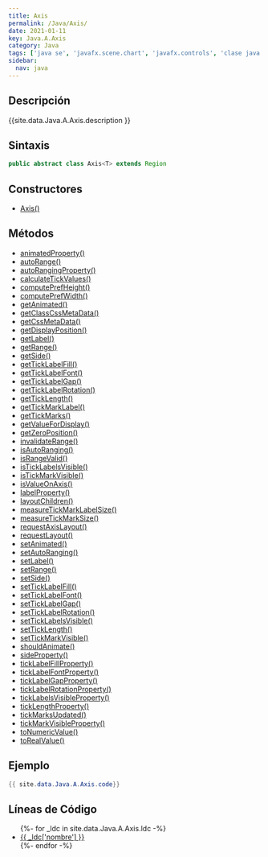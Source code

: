 ```yaml
---
title: Axis
permalink: /Java/Axis/
date: 2021-01-11
key: Java.A.Axis
category: Java
tags: ['java se', 'javafx.scene.chart', 'javafx.controls', 'clase java', 'JavaFX 2.0']
sidebar: 
  nav: java
---
```


## Descripción
{{site.data.Java.A.Axis.description }}

## Sintaxis
~~~java
public abstract class Axis<T> extends Region
~~~

## Constructores
* [Axis()](/Java/Axis/Axis/)

## Métodos
* [animatedProperty()](/Java/Axis/animatedProperty)
* [autoRange()](/Java/Axis/autoRange)
* [autoRangingProperty()](/Java/Axis/autoRangingProperty)
* [calculateTickValues()](/Java/Axis/calculateTickValues)
* [computePrefHeight()](/Java/Axis/computePrefHeight)
* [computePrefWidth()](/Java/Axis/computePrefWidth)
* [getAnimated()](/Java/Axis/getAnimated)
* [getClassCssMetaData()](/Java/Axis/getClassCssMetaData)
* [getCssMetaData()](/Java/Axis/getCssMetaData)
* [getDisplayPosition()](/Java/Axis/getDisplayPosition)
* [getLabel()](/Java/Axis/getLabel)
* [getRange()](/Java/Axis/getRange)
* [getSide()](/Java/Axis/getSide)
* [getTickLabelFill()](/Java/Axis/getTickLabelFill)
* [getTickLabelFont()](/Java/Axis/getTickLabelFont)
* [getTickLabelGap()](/Java/Axis/getTickLabelGap)
* [getTickLabelRotation()](/Java/Axis/getTickLabelRotation)
* [getTickLength()](/Java/Axis/getTickLength)
* [getTickMarkLabel()](/Java/Axis/getTickMarkLabel)
* [getTickMarks()](/Java/Axis/getTickMarks)
* [getValueForDisplay()](/Java/Axis/getValueForDisplay)
* [getZeroPosition()](/Java/Axis/getZeroPosition)
* [invalidateRange()](/Java/Axis/invalidateRange)
* [isAutoRanging()](/Java/Axis/isAutoRanging)
* [isRangeValid()](/Java/Axis/isRangeValid)
* [isTickLabelsVisible()](/Java/Axis/isTickLabelsVisible)
* [isTickMarkVisible()](/Java/Axis/isTickMarkVisible)
* [isValueOnAxis()](/Java/Axis/isValueOnAxis)
* [labelProperty()](/Java/Axis/labelProperty)
* [layoutChildren()](/Java/Axis/layoutChildren)
* [measureTickMarkLabelSize()](/Java/Axis/measureTickMarkLabelSize)
* [measureTickMarkSize()](/Java/Axis/measureTickMarkSize)
* [requestAxisLayout()](/Java/Axis/requestAxisLayout)
* [requestLayout()](/Java/Axis/requestLayout)
* [setAnimated()](/Java/Axis/setAnimated)
* [setAutoRanging()](/Java/Axis/setAutoRanging)
* [setLabel()](/Java/Axis/setLabel)
* [setRange()](/Java/Axis/setRange)
* [setSide()](/Java/Axis/setSide)
* [setTickLabelFill()](/Java/Axis/setTickLabelFill)
* [setTickLabelFont()](/Java/Axis/setTickLabelFont)
* [setTickLabelGap()](/Java/Axis/setTickLabelGap)
* [setTickLabelRotation()](/Java/Axis/setTickLabelRotation)
* [setTickLabelsVisible()](/Java/Axis/setTickLabelsVisible)
* [setTickLength()](/Java/Axis/setTickLength)
* [setTickMarkVisible()](/Java/Axis/setTickMarkVisible)
* [shouldAnimate()](/Java/Axis/shouldAnimate)
* [sideProperty()](/Java/Axis/sideProperty)
* [tickLabelFillProperty()](/Java/Axis/tickLabelFillProperty)
* [tickLabelFontProperty()](/Java/Axis/tickLabelFontProperty)
* [tickLabelGapProperty()](/Java/Axis/tickLabelGapProperty)
* [tickLabelRotationProperty()](/Java/Axis/tickLabelRotationProperty)
* [tickLabelsVisibleProperty()](/Java/Axis/tickLabelsVisibleProperty)
* [tickLengthProperty()](/Java/Axis/tickLengthProperty)
* [tickMarksUpdated()](/Java/Axis/tickMarksUpdated)
* [tickMarkVisibleProperty()](/Java/Axis/tickMarkVisibleProperty)
* [toNumericValue()](/Java/Axis/toNumericValue)
* [toRealValue()](/Java/Axis/toRealValue)

## Ejemplo
~~~java
{{ site.data.Java.A.Axis.code}}
~~~

## Líneas de Código
<ul>
{%- for _ldc in site.data.Java.A.Axis.ldc -%}
   <li>
       <a href="{{_ldc['url'] }}">{{ _ldc['nombre'] }}</a>
   </li>
{%- endfor -%}
</ul>
